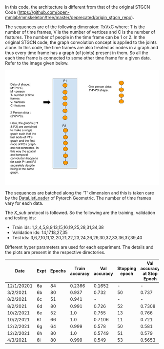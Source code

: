 In this code, the architecture is different from that of the original STGCN Code (https://github.com/open-mmlab/mmskeleton/tree/master/deprecated/origin_stgcn_repo).

The sequences are of the following dimension: TxVxC where:
 T is the number of time frames, V is the number of vertices and C is the number of features. The number of people in the time frame can be 1 or 2. In the original STGCN code, the graph convolution concept is applied to the joints alone. In this code, the time frames are also treated as nodes in a graph and thus every time frame has a graph (of joints) present in them. So all the each time frame is connected to some other time frame for a given data. Refer to the image given below. 

 ![alt text](https://github.com/hariharannatesh/Action-Recognition-using-Pytorch-Geometric/blob/master/expt_3/New%20approach%20modified.jpg "Solving two person case")

 The sequences are batched along the 'T' dimension and this is taken care by the [DataListLoader](https://pytorch-geometric.readthedocs.io/en/latest/modules/data.html#torch_geometric.data.DataListLoader) of Pytorch Geometric. The number of time frames vary for each data. 

The *X_sub* protocol is followed. So the following are the training, validation and testing ids:
+ Train ids: 1,2,4,5,8,9,13,15,16,19,25,28,31,34,38
+ Validation ids: 14,17,18,27,35
+ Test ids: 3,6,7,10,11,12,20,21,22,23,24,26,29,30,32,33,36,37,39,40


Different hyper parameters are used for each experiment. The details and the plots are present in the respective directories. 

Date       | Expt  | Epochs  | Train accuracy | Val accuracy | Stopping epoch | Val accuracy at Stop Epoch |
-----------|-------|---------|----------------|--------------|----------------|----------------------------|
12/1/20201 |6a     | 84      |0.2366          | 0.1652       | -              | -                          |
3/2/2021   |6b     | 80      |0.937           | 0.732        | 50             | 0.737                      |
8/2/2021   |6c     | 51      |0.941           | -            |  -             | -                          |
8/2/2021   |6d     | 80      |0.991           | 0.726        | 52             | 0.7308                     |
10/2/2021  |6e     | 52      |1.0             | 0.755        | 13             | 0.766                      |
10/2/2021  |6f     | 66      |1.0             | 0.7106       | 11             | 0.721                      |
12/2/2021  |6g     | 64      |0.999           | 0.578        | 50             | 0.581                      | 
12/2/2021  |6h     | 80      |1.0             |0.5749        | 51             | 0.579                      |
4/3/2021   |6i     | 80      | 0.999          |0.549         | 53             |0.5653                      |  